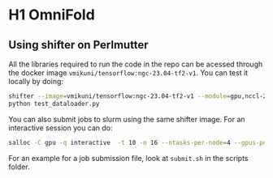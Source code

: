 # H1 OmniFold

## Using shifter on Perlmutter
All the libraries required to run the code in the repo can be acessed through the docker image ```vmikuni/tensorflow:ngc-23.04-tf2-v1```. You can test it locally by doing:
```bash
shifter --image=vmikuni/tensorflow:ngc-23.04-tf2-v1 --module=gpu,nccl-2.15
python test_dataloader.py
```

You can also submit jobs to slurm using the same shifter image. For an interactive session you can do:
```bash
salloc -C gpu -q interactive  -t 10 -n 16 --ntasks-per-node=4 --gpus-per-task=1  -A m3246 --gpu-bind=none  --image vmikuni/tensorflow:ngc-23.04-tf2-v1 --module=gpu,nccl-2.15
```

For an example for a job submission file, look at ```submit.sh``` in the scripts folder.
